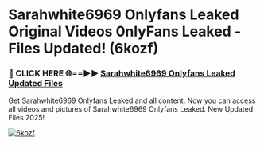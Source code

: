 # Sarahwhite6969 Onlyfans Leaked Original Videos 0nlyFans Leaked - Files Updated! (6kozf)

<h3>🔴 CLICK HERE 🌐==►► <a href="https://tinyurl.com/ms9xzufz" rel="nofollow">Sarahwhite6969 Onlyfans Leaked Updated Files</a></h3>

Get Sarahwhite6969 Onlyfans Leaked and all content. Now you can access all videos and pictures of Sarahwhite6969 Onlyfans Leaked. New Updated Files 2025!

[![6kozf](https://i.imgur.com/ppqm5kG.gif)](https://tinyurl.com/ms9xzufz)
